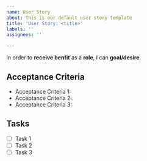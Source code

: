```yaml
---
name: User Story
about: This is our default user story template
title: 'User Story: <title>'
labels: ''
assignees: ''

---
```


In order to **receive benfit** as a **role**, I can **goal/desire**.

## **Acceptance Criteria**
- Acceptance Criteria 1:
- Acceptance Criteria 2:
- Acceptance Criteria 3:

## **Tasks**
  
- [ ] Task 1
- [ ] Task 2
- [ ] Task 3
